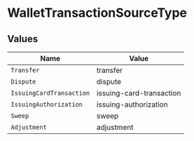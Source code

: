 # WalletTransactionSourceType


## Values

| Name                     | Value                    |
| ------------------------ | ------------------------ |
| `Transfer`               | transfer                 |
| `Dispute`                | dispute                  |
| `IssuingCardTransaction` | issuing-card-transaction |
| `IssuingAuthorization`   | issuing-authorization    |
| `Sweep`                  | sweep                    |
| `Adjustment`             | adjustment               |
